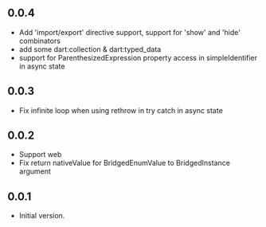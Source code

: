 ## 0.0.4
- Add 'import/export' directive support, support for 'show' and 'hide' combinators 
- add some dart:collection & dart:typed_data
- support for ParenthesizedExpression property access in simpleIdentifier in async state

## 0.0.3
- Fix infinite loop when using rethrow in try catch in async state

## 0.0.2
- Support web
- Fix return nativeValue for BridgedEnumValue to BridgedInstance argument

## 0.0.1

- Initial version.
